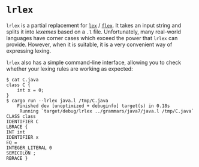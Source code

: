 # `lrlex`

`lrlex` is a partial replacement for
[`lex`](http://dinosaur.compilertools.net/lex/index.html) /
[`flex`](https://westes.github.io/flex/manual/). It takes an input string and
splits it into *lexemes* based on a `.l` file. Unfortunately, many real-world
languages have corner cases which exceed the power that `lrlex` can provide.
However, when it is suitable, it is a very convenient way of expressing lexing.

`lrlex` also has a simple command-line interface, allowing you to check whether
your lexing rules are working as expected:

```ignore
$ cat C.java
class C {
    int x = 0;
}
$ cargo run --lrlex java.l /tmp/C.java
    Finished dev [unoptimized + debuginfo] target(s) in 0.18s
     Running `target/debug/lrlex ../grammars/java7/java.l /tmp/C.java`
CLASS class
IDENTIFIER C
LBRACE {
INT int
IDENTIFIER x
EQ =
INTEGER_LITERAL 0
SEMICOLON ;
RBRACE }
```
